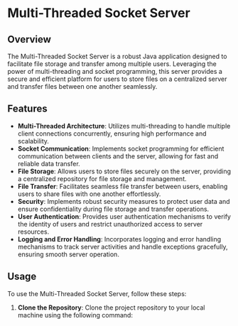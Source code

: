 # Multi-Threaded Socket Server

## Overview

The Multi-Threaded Socket Server is a robust Java application designed to facilitate file storage and transfer among multiple users. Leveraging the power of multi-threading and socket programming, this server provides a secure and efficient platform for users to store files on a centralized server and transfer files between one another seamlessly.

## Features

- **Multi-Threaded Architecture**: Utilizes multi-threading to handle multiple client connections concurrently, ensuring high performance and scalability.
- **Socket Communication**: Implements socket programming for efficient communication between clients and the server, allowing for fast and reliable data transfer.
- **File Storage**: Allows users to store files securely on the server, providing a centralized repository for file storage and management.
- **File Transfer**: Facilitates seamless file transfer between users, enabling users to share files with one another effortlessly.
- **Security**: Implements robust security measures to protect user data and ensure confidentiality during file storage and transfer operations.
- **User Authentication**: Provides user authentication mechanisms to verify the identity of users and restrict unauthorized access to server resources.
- **Logging and Error Handling**: Incorporates logging and error handling mechanisms to track server activities and handle exceptions gracefully, ensuring smooth server operation.

## Usage

To use the Multi-Threaded Socket Server, follow these steps:

1. **Clone the Repository**: Clone the project repository to your local machine using the following command:

